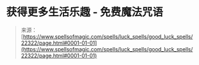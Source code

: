 <!--yml

category: 未分类

date: 2024-06-12 19:06:31

-->

# 获得更多生活乐趣 - 免费魔法咒语

> 来源：[https://www.spellsofmagic.com/spells/luck_spells/good_luck_spells/22322/page.html#0001-01-01](https://www.spellsofmagic.com/spells/luck_spells/good_luck_spells/22322/page.html#0001-01-01)

